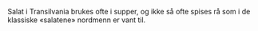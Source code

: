 Salat i Transilvania brukes ofte i supper, og ikke så ofte spises rå som i de klassiske «salatene» nordmenn er vant til.